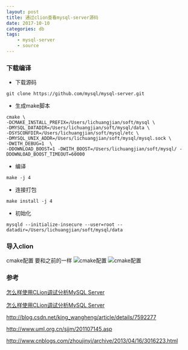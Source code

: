 ```yaml
---
layout: post
title: 通过clion查看mysql-server源码
date: 2017-10-10
categories: db
tags:
    - mysql-server
    - source
---
```


### 下载编译


* 下载源码

```
git clone https://github.com/mysql/mysql-server.git
```

* 生成make脚本

```
cmake \
-DCMAKE_INSTALL_PREFIX=/Users/lichuangjian/soft/mysql \
-DMYSQL_DATADIR=/Users/lichuangjian/soft/mysql/data \
-DSYSCONFDIR=/Users/lichuangjian/soft/mysql/etc \
-DMYSQL_UNIX_ADDR=/Users/lichuangjian/soft/mysql/mysql.sock \
-DWITH_DEBUG=1  \
-DDOWNLOAD_BOOST=1 -DWITH_BOOST=/Users/lichuangjian/soft/mysql/ -DDOWNLOAD_BOOST_TIMEOUT=60000
```

* 编译

`make -j 4`

* 连接打包

`make install -j 4`

* 初始化

`mysqld --initialize-insecure --user=root --datadir=/Users/lichuangjian/soft/mysql/data`


### 导入clion

cmake配置
要和之前的一样
![cmake配置](/images/database/clion_config_1.png)
![cmake配置](/images/database/clion_config_2.png)


### 参考

[怎么样使用CLion调试分析MySQL Server](https://zhidao.baidu.com/question/1707589153063680500.html)

[怎么样使用CLion调试分析MySQL Server](https://my.oschina.net/u/222608/blog/1511382)

http://blog.csdn.net/king_wangheng/article/details/7592277

http://www.uml.org.cn/sjjm/201107145.asp

http://www.cnblogs.com/zhoujinyi/archive/2013/04/16/3016223.html
